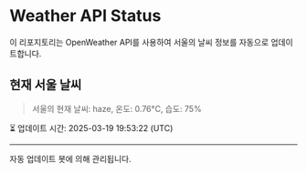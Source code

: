 
# Weather API Status

이 리포지토리는 OpenWeather API를 사용하여 서울의 날씨 정보를 자동으로 업데이트합니다.

## 현재 서울 날씨
> 서울의 현재 날씨: haze, 온도: 0.76°C, 습도: 75%

⏳ 업데이트 시간: 2025-03-19 19:53:22 (UTC)

---
자동 업데이트 봇에 의해 관리됩니다.
